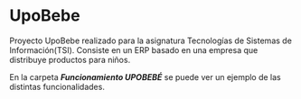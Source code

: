 # UpoBebe
Proyecto UpoBebe realizado para la asignatura Tecnologías de Sistemas de Información(TSI). Consiste en un ERP basado en una empresa que distribuye productos para niños.

En la carpeta **_Funcionamiento UPOBEBÉ_** se puede ver un ejemplo de las distintas funcionalidades.
 
